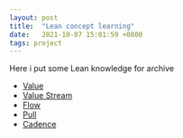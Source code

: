 ```yaml
---
layout: post
title:  "Lean concept learning"
date:   2021-10-07 15:01:59 +0800
tags: project
---
```

Here i put some Lean knowledge for archive

- [Value][value]
- [Value Stream][value-stream]
- [Flow][flow]
- [Pull][pull]
- [Cadence][cadence]
  
[value]: http://www.ikhots.com
[value-stream]: http://www.ikhots.com
[flow]: http://www.ikhots.com
[pull]: http://www.ikhots.com
[cadence]: http://www.ikhots.com
